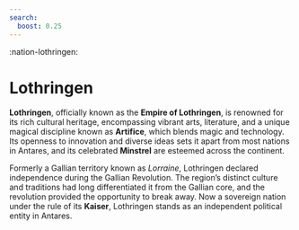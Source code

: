 ```yaml
---
search:
  boost: 0.25
---
```


:nation-lothringen:

# Lothringen

**Lothringen**, officially known as the **Empire of Lothringen**, is renowned for its rich cultural heritage, encompassing vibrant arts, literature, and a unique magical discipline known as **Artifice**, which blends magic and technology. Its openness to innovation and diverse ideas sets it apart from most nations in Antares, and its celebrated **Minstrel** are esteemed across the continent.

Formerly a Gallian territory known as *Lorraine*, Lothringen declared independence during the Gallian Revolution. The region’s distinct culture and traditions had long differentiated it from the Gallian core, and the revolution provided the opportunity to break away. Now a sovereign nation under the rule of its **Kaiser**, Lothringen stands as an independent political entity in Antares.
